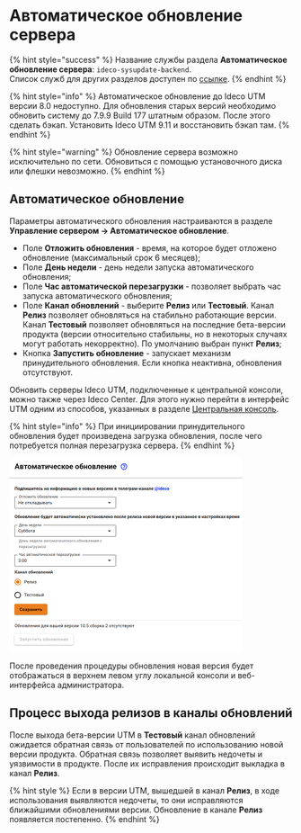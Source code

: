 # Автоматическое обновление сервера

{% hint style="success" %}
Название службы раздела **Автоматическое обновление сервера**: `ideco-sysupdate-backend`. \
Список служб для других разделов доступен по [ссылке](terminal.md).
{% endhint %}

{% hint style="info" %}
Автоматическое обновление до Ideco UTM версии 8.0 недоступно. Для обновления старых версий необходимо обновить систему до 7.9.9 Build 177 штатным образом. После этого сделать бэкап. Установить Ideco UTM 9.11 и восстановить бэкап там.
{% endhint %}

{% hint style="warning" %}
Обновление сервера возможно исключительно по сети. Обновиться с помощью установочного диска или флешки невозможно.
{% endhint %}

## Автоматическое обновление

Параметры автоматического обновления настраиваются в разделе **Управление сервером -> Автоматическое обновление**.

* Поле **Отложить обновления** - время, на которое будет отложено обновление (максимальный срок 6 месяцев);
* Поле **День недели** - день недели запуска автоматического обновления;
* Поле **Час автоматической перезагрузки** - позволяет выбрать час запуска автоматического обновления;
* Поле **Канал обновлений** - выберите **Релиз** или **Тестовый**. Канал **Релиз** позволяет обновляться на стабильно работающие версии. Канал **Тестовый** позволяет обновляться на последние бета-версии продукта (версии относительно стабильны, но в некоторых случаях могут работать некорректно). По умолчанию выбран пункт **Релиз**;
* Кнопка **Запустить обновление** - запускает механизм принудительного обновления. Если кнопка неактивна, обновления отсутствуют.

Обновить серверы Ideco UTM, подключенные к центральной консоли, можно также через Ideco Center. Для этого нужно перейти в интерфейс UTM одним из способов, указанных в разделе [Центральная консоль](settings\server-management\central-console\README.md). 

{% hint style="info" %}
При инициировании принудительного обновления будет произведена загрузка обновления, после чего потребуется полная перезагрузка сервера.
{% endhint %}

![](../../.gitbook/assets/auto-update-server.png)

После проведения процедуры обновления новая версия будет отображаться в верхнем левом углу локальной консоли и веб-интерфейса администратора.


## Процесс выхода релизов в каналы обновлений

После выхода бета-версии UTM в **Teстовый** канал обновлений ожидается обратная связь от пользователей по использованию новой версии продукта. Обратная связь позволяет выявить недочеты и уязвимости в продукте. После их исправления происходит выкладка в канал **Релиз**.

{% hint style %}
Если в версии UTM, вышедшей в канал **Релиз**, в ходе использования выявляются недочеты, то они исправляются ближайшими обновлениями версии. Обновление в канале **Релиз** появляется постепенно.
{% endhint %}